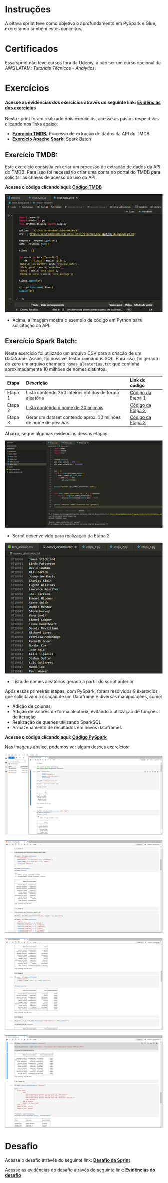 # **Instruções**

A oitava sprint teve como objetivo o aprofundamento em PySpark e Glue, exercitando também estes conceitos.

# **Certificados**

Essa sprint não teve cursos fora da Udemy, a não ser um curso opcional da AWS LATAM: _Tutoriais Técnicos - Analytics_

# **Exercícios**

#### Acesse as evidências dos exercícios através do seguinte link: **[Evidências dos exercícios](../Sprint%208/exercicios/evidencias/)**


Nesta sprint foram realizado dois exercícios, acesse as pastas respectivas clicando nos links abaixo: 

- **[Exercício TMDB:](../Sprint%208/exercicios/tmdb/)** Processo de extração de dados da API do TMDB
- **[Exercício Apache Spark:](../Sprint%208/exercicios/spark_batch/)** Spark Batch


## **Exercício TMDB**:

Este exercício consistia em criar um processo de extração de dados da API do TMDB. Para isso foi necessário criar uma conta no portal do TMDB para solicitar as chaves de acesso do uso da API.

**Acesse o código clicando aqui: [Código TMDB](../Sprint%208/exercicios/tmdb/tmdb_teste.ipynb)**

![tmdb](../Sprint%207/exercicios/evidencias/01_tmdb_teste.png)

- Acima, a imagem mostra o exemplo de código em Python para solicitação da API.

## **Exercício Spark Batch**:

Neste exercício foi utilizado um arquivo CSV para a criação de um Dataframe. Assim, foi possível testar comandos SQL. Para isso, foi gerado do zero um arquivo chamado `nomes_aleatorios.txt` que continha aproximadamente 10 milhões de nomes distintos.


| Etapa         | Descrição                                               | Link do código   |
| :------------ | :-------------------------------------------------------| :------------------|
|  Etapa 1      | Lista contendo 250 inteiros obtidos de forma aleatória  | [Código da Etapa 1](../Sprint%208/exercicios/spark_batch/1_geracao_massa_de_dados/etapa_1.py)  |
|  Etapa 2      | [Lista contendo o nome de 20 animais](../Sprint%208/exercicios/spark_batch/1_geracao_massa_de_dados/lista_animais.csv)  | [Código da Etapa 2](../Sprint%208/exercicios/spark_batch/1_geracao_massa_de_dados/etapa_2.py)  |
|  Etapa 3      | Gerar um dataset contendo aprox. 10 milhões de nome de pessoas  | [Código da Etapa 3](../Sprint%208/exercicios/spark_batch/1_geracao_massa_de_dados/etapa_3.py)   |


Abaixo, segue algumas evidencias dessas etapas:

![exercicio_script3](../Sprint%208/exercicios/evidencias/03_etapa3_script3.png)

- Script desenvolvido para realização da Etapa 3

![exercicio_nomes_aleatorios](../Sprint%208/exercicios/evidencias/05_nomes_aleatorios.png)

- Lista de nomes aleatórios gerado a partir do script anterior

Após essas primeiras etapas, com PySpark, foram resolvidos 9 exercícios que solicitavam a criação de um Dataframe e diversas manipulações, como:

- Adição de colunas
- Adição de valores de forma aleatória, evitando a utilização de funções de iteração
- Realização de queries utilizando SparkSQL
- Armazenamento de resultados em novos dataframes

**Acesse o código clicando aqui: [Código PySpark](../Sprint%208/exercicios/spark_batch/2_apache_spark/Sprint_8_Spark.ipynb)**

Nas imagens abaixo, podemos ver algum desses exercícios:

![exercicio_pyspark1](../Sprint%208/exercicios/evidencias/06_codigo_pyspark.png)

![exercicio_pyspark1](../Sprint%208/exercicios/evidencias/07_codigo_pyspark.png)

![exercicio_pyspark1](../Sprint%208/exercicios/evidencias/08_codigo_pyspark.png)

![exercicio_pyspark1](../Sprint%208/exercicios/evidencias/09_codigo_pyspark.png)


# **Desafio**

Acesse o desafio através do seguinte link: **[Desafio da Sprint](../Sprint%208/desafio/README.md)**

Acesse as evidências do desafio através do seguinte link: **[Evidências do desafio](/Sprint%208/evidencias/)**